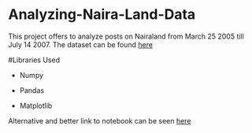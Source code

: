 # Analyzing-Naira-Land-Data
This project offers to analyze posts on Nairaland from March 25 2005 till July 14 2007. The dataset can be found [here](https://t.co/jDYvZref1S?amp=1)


#Libraries Used

- Numpy

- Pandas

- Matplotlib


Alternative and better link to notebook can be seen [here](https://nbviewer.jupyter.org/github/Uchencho/Analyzing-Naira-Land-Data/blob/master/analyzing_naira_land_data.ipynb)
